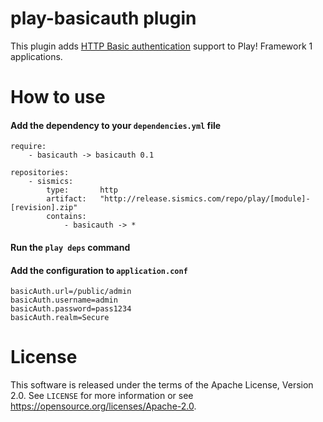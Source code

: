 # play-basicauth plugin

This plugin adds [HTTP Basic authentication](https://en.wikipedia.org/wiki/Basic_access_authentication) support to Play! Framework 1 applications.

# How to use

####  Add the dependency to your `dependencies.yml` file

```
require:
    - basicauth -> basicauth 0.1

repositories:
    - sismics:
        type:       http
        artifact:   "http://release.sismics.com/repo/play/[module]-[revision].zip"
        contains:
            - basicauth -> *

```
####  Run the `play deps` command

####  Add the configuration to `application.conf`

```
basicAuth.url=/public/admin
basicAuth.username=admin
basicAuth.password=pass1234
basicAuth.realm=Secure
```

# License

This software is released under the terms of the Apache License, Version 2.0. See `LICENSE` for more
information or see <https://opensource.org/licenses/Apache-2.0>.
